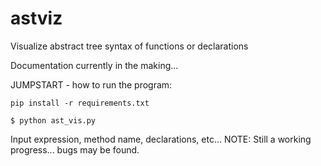# astviz
Visualize abstract tree syntax of functions or declarations

Documentation currently in the making...

JUMPSTART - how to run the program:

```pip install -r requirements.txt```

```$ python ast_vis.py```

Input expression, method name, declarations, etc...
NOTE: Still a working progress... bugs may be found.
